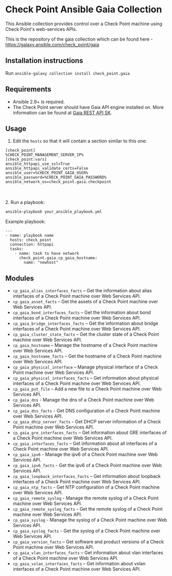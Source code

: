 # Check Point Ansible Gaia Collection
This Ansible collection provides control over a Check Point machine using
Check Point's web-services APIs.

This is the repository of the gaia collection which can be found here - https://galaxy.ansible.com/check_point/gaia

Installation instructions
-------------------------
Run `ansible-galaxy collection install check_point.gaia`

Requirements
------------
* Ansible 2.9+ is required.
* The Check Point server should have Gaia API engine installed on. More information can be found at [Gaia REST API SK](https://supportcenter.checkpoint.com/supportcenter/portal?action=portlets.SearchResultMainAction&eventSubmit_doGoviewsolutiondetails=&solutionid=sk143612).

Usage
-----
1. Edit the `hosts` so that it will contain a section similar to this one:
```
[check_point]
%CHECK_POINT_MANAGEMENT_SERVER_IP%
[check_point:vars]
ansible_httpapi_use_ssl=True
ansible_httpapi_validate_certs=False
ansible_user=%CHECK_POINT_GAIA_USER%
ansible_password=%CHECK_POINT_GAIA_PASSWORD%
ansible_network_os=check_point.gaia.checkpoint
```
<br><br>2. Run a playbook:
```sh
ansible-playbook your_ansible_playbook.yml
```

Example playbook:
```
---
- name: playbook name
  hosts: check_point
  connection: httpapi
  tasks:
    - name: task to have network
      check_point.gaia.cp_gaia_hostname:
        name: "newhost"
```
Modules
-------
* `cp_gaia_alias_interfaces_facts` – Get the information about alias interfaces of a Check Point machine over Web Services API.
* `cp_gaia_asset_facts` – Get the assets of a Check Point machine over Web Services API.
* `cp_gaia_bond_interfaces_facts` – Get the information about bond interfaces of a Check Point machine over Web Services API.
* `cp_gaia_bridge_interfaces_facts` – Get the information about bridge interfaces of a Check Point machine over Web Services API.
* `cp_gaia_cluster_state_facts` – Get the cluster state of a Check Point machine over Web Services API.
* `cp_gaia_hostname` – Manage the hostname of a Check Point machine over Web Services API.
* `cp_gaia_hostname_facts` – Get the hostname of a Check Point machine over Web Services API.
* `cp_gaia_physical_interface` – Manage physical interface of a Check Point machine over Web Services API.
* `cp_gaia_physical_interfaces_facts` – Get information about physical interfaces of a Check Point machine over Web Services API.
* `cp_gaia_put_file` – Add a new file to a Check Point machine over Web Services API.
* `cp_gaia_dns` - Manage the dns of a Check Point machine over Web Services API.
* `cp_gaia_dns_facts` - Get DNS configuration of a Check Point machine over Web Services API.
* `cp_gaia_dhcp_server_facts` - Get DHCP server information of a Check Point machine over Web Services API.
* `cp_gaia_gre_interfaces_facts` – Get information about GRE interfaces of a Check Point machine over Web Services API.
* `cp_gaia_interfaces_facts` – Get information about all interfaces of a Check Point machine over Web Services API.
* `cp_gaia_ipv6` - Manage the ipv6 of a Check Point machine over Web Services API.
* `cp_gaia_ipv6_facts` - Get the ipv6 of a Check Point machine over Web Services API.
* `cp_gaia_loopback_interfaces_facts` – Get information about loopback interfaces of a Check Point machine over Web Services API.
* `cp_gaia_ntp_facts` - Get NTP configuration of a Check Point machine over Web Services API.
* `cp_gaia_remote_syslog` - Manage the remote syslog of a Check Point machine over Web Services API.
* `cp_gaia_remote_syslog_facts` - Get the remote syslog of a Check Point machine over Web Services API.
* `cp_gaia_syslog` - Manage the syslog of a Check Point machine over Web Services API.
* `cp_gaia_syslog_facts` - Get the syslog of a Check Point machine over Web Services API.
* `cp_gaia_version_facts` – Get software and product versions of a Check Point machine over Web Services API.
* `cp_gaia_vlan_interfaces_facts` – Get information about vlan interfaces of a Check Point machine over Web Services API.
* `cp_gaia_vxlan_interfaces_facts` – Get information about vxlan interfaces of a Check Point machine over Web Services API.
